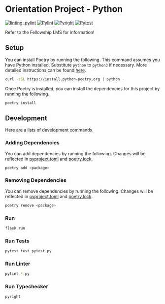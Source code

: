 # Orientation Project - Python

[![linting: pylint](https://img.shields.io/badge/linting-pylint-yellowgreen)](https://github.com/PyCQA/pylint)
[![Pylint](https://github.com/MLH-Fellowship/orientation-project-python-23.SUM.B.1/actions/workflows/pylint.yml/badge.svg)](https://github.com/MLH-Fellowship/orientation-project-python-23.SUM.B.1/actions/workflows/pylint.yml)
[![Pyright](https://github.com/MLH-Fellowship/orientation-project-python-23.SUM.B.1/actions/workflows/pyright.yml/badge.svg)](https://github.com/MLH-Fellowship/orientation-project-python-23.SUM.B.1/actions/workflows/pyright.yml)
[![Pytest](https://github.com/MLH-Fellowship/orientation-project-python-23.SUM.B.1/actions/workflows/pytest.yml/badge.svg)](https://github.com/MLH-Fellowship/orientation-project-python-23.SUM.B.1/actions/workflows/pytest.yml)

Refer to the Fellowship LMS for information!

## Setup

You can install Poetry by running the following. This command assumes you have Python installed. Substitute `python` to `python3` if necessary. More detailed instructions can be found [here](https://python-poetry.org/docs/#installing-with-the-official-installer).

```bash
curl -sSL https://install.python-poetry.org | python -
```

Once Poetry is installed, you can install the dependencies for this project by running the following.

```bash
poetry install
```

## Development

Here are a lists of development commands.

### Adding Dependencies

You can add dependencies by running the following. Changes will be reflected in [pyproject.toml](pyproject.toml) and [poetry.lock](poetry.lock).

```bash
poetry add <package>
```

### Removing Dependencies

You can remove dependencies by running the following. Changes will be reflected in [pyproject.toml](pyproject.toml) and [poetry.lock](poetry.lock).

```bash
poetry remove <package>
```

### Run

```bash
flask run
```

### Run Tests

```bash
pytest test_pytest.py
```

### Run Linter

```bash
pylint *.py
```

### Run Typechecker

```bash
pyright
```
